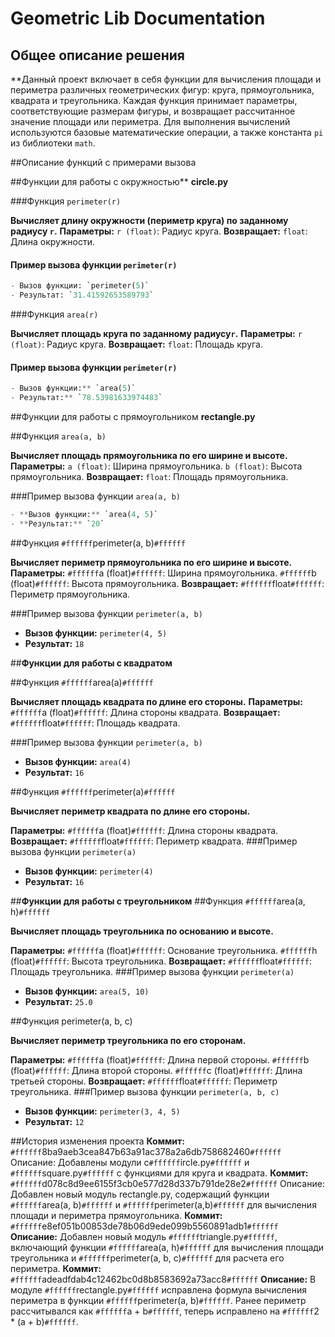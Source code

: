 # **Geometric Lib Documentation** 
## **Общее описание решения**
**Данный проект включает в себя функции для вычисления площади и периметра различных геометрических фигур: круга, прямоугольника, квадрата и треугольника. Каждая функция принимает параметры, соответствующие размерам фигуры, и возвращает рассчитанное значение площади или периметра. Для выполнения вычислений используются базовые математические операции, а также константа `pi` из библиотеки `math`.

##Описание функций с примерами вызова

##Функции для работы с окружностью**
**circle.py**

###Функция `perimeter(r)`

**Вычисляет длину окружности (периметр круга) по заданному радиусу `r`.**
**Параметры:**
`r (float)`: Радиус круга.
**Возвращает:**
`float`: Длина окружности.

#### Пример вызова функции `perimeter(r)`
```python
- Вызов функции: `perimeter(5)`
- Результат: `31.41592653589793`
```

    
###Функция `area(r)`

**Вычисляет площадь круга по заданному радиусу`r`.**
**Параметры:**
`r (float)`: Радиус круга.
**Возвращает:**
`float`: Площадь круга.

#### Пример вызова функции `perimeter(r)`
```python
- Вызов функции:** `area(5)`
- Результат:** `78.53981633974483`
```

##Функции для работы с прямоугольником
**rectangle.py**

##Функция `area(a, b)`

**Вычисляет площадь прямоугольника по его ширине и высоте.**
**Параметры:**
`a (float)`: Ширина прямоугольника.
`b (float)`: Высота прямоугольника.
**Возвращает:**
`float`: Площадь прямоугольника.

###Пример вызова функции `area(a, b)`
```python
- **Вызов функции:** `area(4, 5)`
- **Результат:** `20`
```

##Функция `#ffffff`perimeter(a, b)`#ffffff`

**Вычисляет периметр прямоугольника по его ширине и высоте.**
**Параметры:**
`#ffffff`a (float)`#ffffff`: Ширина прямоугольника.
`#ffffff`b (float)`#ffffff`: Высота прямоугольника.
**Возвращает:**
`#ffffff`float`#ffffff`: Периметр прямоугольника.

###Пример вызова функции `perimeter(a, b)`
- **Вызов функции:** `perimeter(4, 5)`
- **Результат:** `18`

##**Функции для работы с квадратом**

##Функция `#ffffff`area(a)`#ffffff`

**Вычисляет площадь квадрата по длине его стороны.**
**Параметры:**
`#ffffff`a (float)`#ffffff`: Длина стороны квадрата.
**Возвращает:**
`#ffffff`float`#ffffff`: Площадь квадрата.

###Пример вызова функции `perimeter(a, b)`
- **Вызов функции:** `area(4)`
- **Результат:** `16`

##Функция `#ffffff`perimeter(a)`#ffffff`

**Вычисляет периметр квадрата по длине его стороны.**

**Параметры:**
`#ffffff`a (float)`#ffffff`: Длина стороны квадрата.
**Возвращает:**
`#ffffff`float`#ffffff`: Периметр квадрата.
###Пример вызова функции `perimeter(a)`
- **Вызов функции:** `perimeter(4)`
- **Результат:** `16`

##**Функции для работы с треугольником**
##Функция `#ffffff`area(a, h)`#ffffff`

**Вычисляет площадь треугольника по основанию и высоте.**

**Параметры:**
`#ffffff`a (float)`#ffffff`: Основание треугольника.
`#ffffff`h (float)`#ffffff`: Высота треугольника.
**Возвращает:**
`#ffffff`float`#ffffff`: Площадь треугольника.
###Пример вызова функции `perimeter(a)`
- **Вызов функции:** `area(5, 10)`
- **Результат:** `25.0`


##Функция perimeter(a, b, c)

**Вычисляет периметр треугольника по его сторонам.**

**Параметры:**
`#ffffff`a (float)`#ffffff`: Длина первой стороны.
`#ffffff`b (float)`#ffffff`: Длина второй стороны.
`#ffffff`c (float)`#ffffff`: Длина третьей стороны.
**Возвращает:**
`#ffffff`float`#ffffff`: Периметр треугольника.
###Пример вызова функции `perimeter(a, b, c)`
- **Вызов функции:** `perimeter(3, 4, 5)`
- **Результат:** `12`

##История изменения проекта
**Коммит:** `#ffffff`8ba9aeb3cea847b63a91ac378a2a6db758682460`#ffffff`
Описание: Добавлены модули c`#ffffff`ircle.py`#ffffff` и `#ffffff`square.py`#ffffff` с функциями для круга и квадрата.
**Коммит:** `#ffffff`d078c8d9ee6155f3cb0e577d28d337b791de28e2`#ffffff`
Описание: Добавлен новый модуль rectangle.py, содержащий функции `#ffffff`area(a, b)`#ffffff` и `#ffffff`perimeter(a,b)`#ffffff` для вычисления площади и периметра прямоугольника.
**Коммит:** `#ffffff`e8ef051b00853de78b06d9ede099b5560891adb1`#ffffff`
**Описание:** Добавлен новый модуль `#ffffff`triangle.py`#ffffff`, включающий функции `#ffffff`area(a, h)`#ffffff` для вычисления площади треугольника и `#ffffff`perimeter(a, b, c)`#ffffff` для расчета его периметра.
**Коммит:** `#ffffff`adeadfdab4c12462bc0d8b8583692a73acc8`#ffffff`
**Описание:** В модуле `#ffffff`rectangle.py`#ffffff` исправлена формула вычисления периметра в функции `#ffffff`perimeter(a, b)`#ffffff`. Ранее периметр рассчитывался как `#ffffff`a + b`#ffffff`, теперь исправлено на `#ffffff`2 * (a + b)`#ffffff`.
